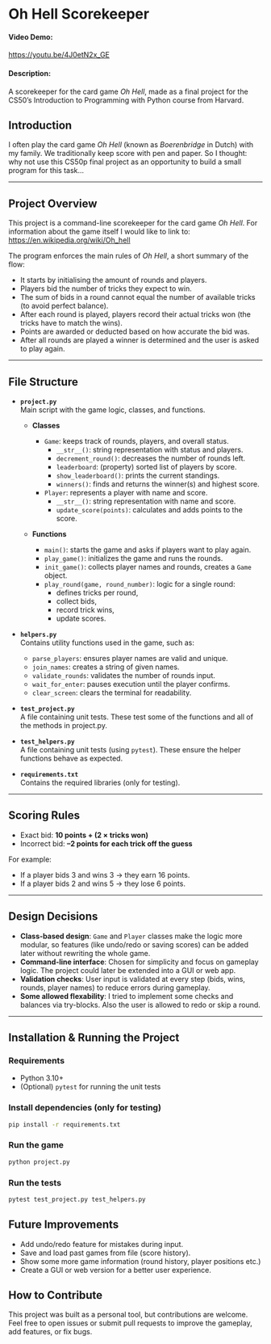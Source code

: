 # Oh Hell Scorekeeper
#### Video Demo: 
https://youtu.be/4J0etN2x_GE
#### Description:
A scorekeeper for the card game *Oh Hell*, made as a final project for the CS50’s Introduction to Programming with Python course from Harvard.

## Introduction
I often play the card game *Oh Hell* (known as *Boerenbridge* in Dutch) with my family. We traditionally keep score with pen and paper. So I thought: why not use this CS50p final project as an opportunity to build a small program for this task...

---

## Project Overview
This project is a command-line scorekeeper for the card game *Oh Hell*.
For information about the game itself I would like to link to: https://en.wikipedia.org/wiki/Oh_hell

The program enforces the main rules of *Oh Hell*, a short summary of the flow:
- It starts by initialising the amount of rounds and players.  
- Players bid the number of tricks they expect to win.  
- The sum of bids in a round cannot equal the number of available tricks (to avoid perfect balance).  
- After each round is played, players record their actual tricks won (the tricks have to match the wins).
- Points are awarded or deducted based on how accurate the bid was.  
- After all rounds are played a winner is determined and the user is asked to play again.

---

## File Structure
- **`project.py`**  
  Main script with the game logic, classes, and functions.  
  - **Classes**  
    - `Game`: keeps track of rounds, players, and overall status.  
      - `__str__()`: string representation with status and players.  
      - `decrement_round()`: decreases the number of rounds left.  
      - `leaderboard`: (property) sorted list of players by score.  
      - `show_leaderboard()`: prints the current standings.  
      - `winners()`: finds and returns the winner(s) and highest score.
    - `Player`: represents a player with name and score.  
      - `__str__()`: string representation with name and score.  
      - `update_score(points)`: calculates and adds points to the score.  

  - **Functions**  
    - `main()`: starts the game and asks if players want to play again.  
    - `play_game()`: initializes the game and runs the rounds.  
    - `init_game()`: collects player names and rounds, creates a `Game` object.  
    - `play_round(game, round_number)`: logic for a single round:  
      - defines tricks per round,
      - collect bids,  
      - record trick wins,  
      - update scores.  

- **`helpers.py`**  
  Contains utility functions used in the game, such as:  
  - `parse_players`: ensures player names are valid and unique.  
  - `join_names`: creates a string of given names.
  - `validate_rounds`: validates the number of rounds input.  
  - `wait_for_enter`: pauses execution until the player confirms.
  - `clear_screen`: clears the terminal for readability.  

- **`test_project.py`**  
  A file containing unit tests. These test some of the functions and all of the methods in project.py.

- **`test_helpers.py`**  
  A file containing unit tests (using `pytest`). These ensure the helper functions behave as expected.

- **`requirements.txt`**  
  Contains the required libraries (only for testing).

---

## Scoring Rules

- Exact bid: **10 points + (2 × tricks won)**  
- Incorrect bid: **–2 points for each trick off the guess**

For example:  
- If a player bids 3 and wins 3 → they earn 16 points.  
- If a player bids 2 and wins 5 → they lose 6 points.  

---

## Design Decisions
- **Class-based design**: `Game` and `Player` classes make the logic more modular, so features (like undo/redo or saving scores) can be added later without rewriting the whole game.
- **Command-line interface**: Chosen for simplicity and focus on gameplay logic. The project could later be extended into a GUI or web app.  
- **Validation checks**: User input is validated at every step (bids, wins, rounds, player names) to reduce errors during gameplay.  
- **Some allowed flexability**: I tried to implement some checks and balances via try-blocks. Also the user is allowed to redo or skip a round.

---

## Installation & Running the Project
### Requirements
- Python 3.10+  
- (Optional) `pytest` for running the unit tests  

### Install dependencies (only for testing)
```bash
pip install -r requirements.txt
```
### Run the game
```bash
python project.py
```
### Run the tests
```bash
pytest test_project.py test_helpers.py
```

## Future Improvements
- Add undo/redo feature for mistakes during input.
- Save and load past games from file (score history).
- Show some more game information (round history, player positions etc.)
- Create a GUI or web version for a better user experience.

## How to Contribute
This project was built as a personal tool, but contributions are welcome.  
Feel free to open issues or submit pull requests to improve the gameplay, add features, or fix bugs.
